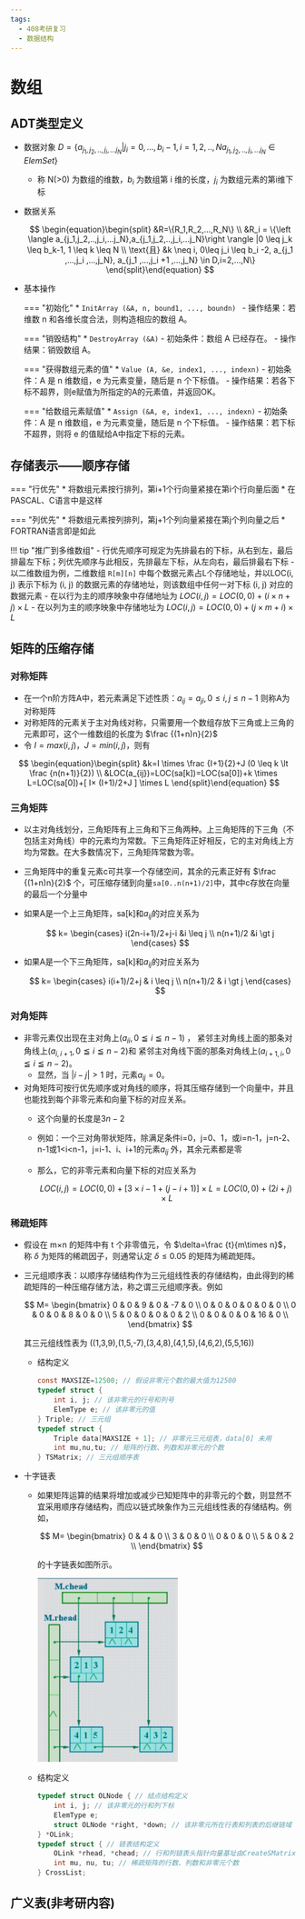 ```yaml
---
tags:
  - 408考研复习
  - 数据结构
---
```


数组
===

## ADT类型定义
* 数据对象 $D=\{a_{j_1,j_2,..,j_i,...j_N} | j_i = 0,..., b_i -1, i=1,2,..,N a_{j_1,j_2,..,j_i,...j_N} \in ElemSet \}$
    * 称 N(>0) 为数组的维数，$b_i$ 为数组第 i 维的长度，$j_i$ 为数组元素的第i维下标
* 数据关系

    $$
    \begin{equation}\begin{split}
       &R=\{R_1,R_2,...,R_N\} \\
       &R_i = \{\left \langle a_{j_1,j_2,..,j_i,...j_N},a_{j_1,j_2,..,j_i,...j_N}\right \rangle |0 \leq j_k \leq b_k-1, 1 \leq k \leq N \\ 
       \text{且} &k \neq i, 0\leq j_i \leq b_i -2, a_{j_1 ,...,j_i ,...,j_N}, a_{j_1 ,...,j_i +1 ,...,j_N} \in D,i=2,...,N\}
    \end{split}\end{equation}
    $$

* 基本操作

    === "初始化"
        * `InitArray (&A, n, bound1, ..., boundn) `
            - 操作结果：若维数 n 和各维长度合法，则构造相应的数组 A。

    === "销毁结构"
        * `DestroyArray (&A)`
            - 初始条件：数组 A 已经存在。
            - 操作结果：销毁数组 A。

    === "获得数组元素的值"
        * `Value (A, &e, index1, ..., indexn)`
            - 初始条件：A 是 n 维数组，e 为元素变量，随后是 n 个下标值。
            - 操作结果：若各下标不超界，则e赋值为所指定的A的元素值，并返回OK。

    === "给数组元素赋值"
        * `Assign (&A, e, index1, ..., indexn)`
            - 初始条件：A 是 n 维数组，e 为元素变量，随后是 n 个下标值。
            - 操作结果：若下标不超界，则将 e 的值赋给A中指定下标的元素。

## 存储表示——顺序存储

=== "行优先"
    * 将数组元素按行排列，第i+1个行向量紧接在第i个行向量后面
    * 在PASCAL、C语言中是这样

=== "列优先"
    * 将数组元素按列排列，第j+1个列向量紧接在第j个列向量之后
    * FORTRAN语言即是如此

!!! tip "推广到多维数组"
    - 行优先顺序可规定为先排最右的下标，从右到左，最后排最左下标；列优先顺序与此相反，先排最左下标，从左向右，最后排最右下标
    - 以二维数组为例，二维数组 `R[m][n]` 中每个数据元素占L个存储地址，并以LOC(i, j) 表示下标为 (i, j) 的数据元素的存储地址，则该数组中任何一对下标 (i, j) 对应的数据元素
        - 在以行为主的顺序映象中存储地址为 $LOC (i, j) = LOC(0,0) + (i \times n + j) \times L$
        - 在以列为主的顺序映象中存储地址为 $LOC (i, j) = LOC(0,0) + (j \times m + i) \times L$

## 矩阵的压缩存储
### 对称矩阵
* 在一个n阶方阵A中，若元素满足下述性质：$a_{ij} =a_{ji},0 \le i,j \le n-1$ 则称A为对称矩阵
* 对称矩阵的元素关于主对角线对称，只需要用一个数组存放下三角或上三角的元素即可，这个一维数组的长度为 $\frac {(1+n)n}{2}$
* 令 $I=max(i,j)， J=min(i,j)$，则有

$$
\begin{equation}\begin{split}
&k=I \times \frac {I+1}{2}+J  (0 \leq k \lt \frac {n(n+1)}{2}) \\
&LOC(a_{ij})=LOC(sa[k])=LOC(sa[0])+k \times L=LOC(sa[0])+[ I× (I+1)/2+J ] \times L
\end{split}\end{equation}
$$

### 三角矩阵
* 以主对角线划分，三角矩阵有上三角和下三角两种。上三角矩阵的下三角（不包括主对角线）中的元素均为常数。下三角矩阵正好相反，它的主对角线上方均为常数。在大多数情况下，三角矩阵常数为零。
* 三角矩阵中的重复元素c可共享一个存储空间，其余的元素正好有 $\frac {(1+n)n}{2}$ 个，可压缩存储到向量`sa[0..n(n+1)/2]`中，其中c存放在向量的最后一个分量中
* 如果A是一个上三角矩阵，sa[k]和$a_{ij}$的对应关系为

    $$
    k=
    \begin{cases}
    i(2n-i+1)/2+j-i &i \leq j \\
    n(n+1)/2 &i \gt j
    \end{cases}
    $$

* 如果A是一个下三角矩阵，sa[k]和$a_{ij}$的对应关系为

    $$
    k=
    \begin{cases}
    i(i+1)/2+j & i \leq j \\
    n(n+1)/2 & i \gt j
    \end{cases}
    $$

### 对角矩阵
* 非零元素仅出现在主对角上($a_{ii},0≦i≦n-1$) ， 紧邻主对角线上面的那条对角线上($a_{i,i+1} ,0≦i≦n-2$)和 紧邻主对角线下面的那条对角线上($a_{i+1,i} ,0≦i≦n-2$)。
    - 显然，当 $\lvert i-j \rvert \gt 1$ 时，元素$a_{ij} =0$。
* 对角矩阵可按行优先顺序或对角线的顺序，将其压缩存储到一个向量中，并且也能找到每个非零元素和向量下标的对应关系。
    * 这个向量的长度是$3n-2$
    * 例如：一个三对角带状矩阵，除满足条件i=0，j=0、1，或i=n-1，j=n-2、n-1或1<i<n-1，j=i-1、i、i+1的元素$a_{ij}$ 外，其余元素都是零
    * 那么，它的非零元素和向量下标的对应关系为

        $$
        LOC(i,j)=LOC(0,0)+[3×i-1+(j-i+1)] ×L=LOC(0,0)+(2i+j) ×L
        $$

### 稀疏矩阵
* 假设在 m×n 的矩阵中有 t 个非零值元，令 $\delta=\frac {t}{m\times n}$，称 $\delta$ 为矩阵的稀疏因子，则通常认定 $\delta \le0.05$ 的矩阵为稀疏矩阵。
* 三元组顺序表：以顺序存储结构作为三元组线性表的存储结构，由此得到的稀疏矩阵的一种压缩存储方法，称之谓三元组顺序表。例如

    $$
    M=
    \begin{bmatrix}
    0 & 0 & 9 & 0 & -7 & 0 \\
    0 & 0 & 0 & 0 & 0 & 0 \\
    0 & 0 & 0 & 8 & 0 & 0 \\
    5 & 0 & 0 & 0 & 0 & 2 \\
    0 & 0 & 0 & 0 & 16 & 0 \\
    \end{bmatrix}
    $$

    其三元组线性表为 ((1,3,9),(1,5,-7),(3,4,8),(4,1,5),(4,6,2),(5,5,16))

    - 结构定义
        ```c
        const MAXSIZE=12500; // 假设非零元个数的最大值为12500
        typedef struct {
            int i, j; // 该非零元的行号和列号
            ElemType e; // 该非零元的值
        } Triple; // 三元组
        typedef struct {
            Triple data[MAXSIZE + 1]; // 非零元三元组表，data[0] 未用
            int mu,nu,tu; // 矩阵的行数、列数和非零元的个数
        } TSMatrix; // 三元组顺序表
        ```

* 十字链表
    - 如果矩阵运算的结果将增加或减少已知矩阵中的非零元的个数，则显然不宜采用顺序存储结构，而应以链式映象作为三元组线性表的存储结构。例如，

        $$
        M=
        \begin{bmatrix}
        0 & 4 & 0 \\
        3 & 0 & 0  \\
        0 & 0 & 0  \\
        5 & 0 & 2  \\
        \end{bmatrix}
        $$
    
        的十字链表如图所示。
    
        ![十字链表](asset-img/array-1.png)

    - 结构定义
        ```c
        typedef struct OLNode { // 结点结构定义
            int i, j; // 该非零元的行和列下标
            ElemType e;
            struct OLNode *right, *down; // 该非零元所在行表和列表的后继链域
        } *OLink;
        typedef struct { // 链表结构定义
            OLink *rhead, *chead; // 行和列链表头指针向量基址由CreateSMatrix分配
            int mu, nu, tu; // 稀疏矩阵的行数、列数和非零元个数
        } CrossList;
        ```

## 广义表(非考研内容)
